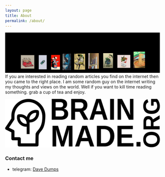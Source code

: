 ```yaml
---
layout: page
title: About
permalink: /about/
---
```


![about-bg](https://raw.githubusercontent.com/Dawit-Sh/tea/master/img/about-bg.png)
If you are interested in reading random articles you find on the internet then you came to the right place. I am some random guy on the internet writing my thoughts and views on the world. Well if you want to kill time reading something. grab a cup of tea and enjoy.

![BrainMade](https://github.com/0atman/BrainMade-org/blob/main/docs/black-logo.png)

### Contact me

- telegram: [Dave Dumps](https://t.me/DaveDumps)
